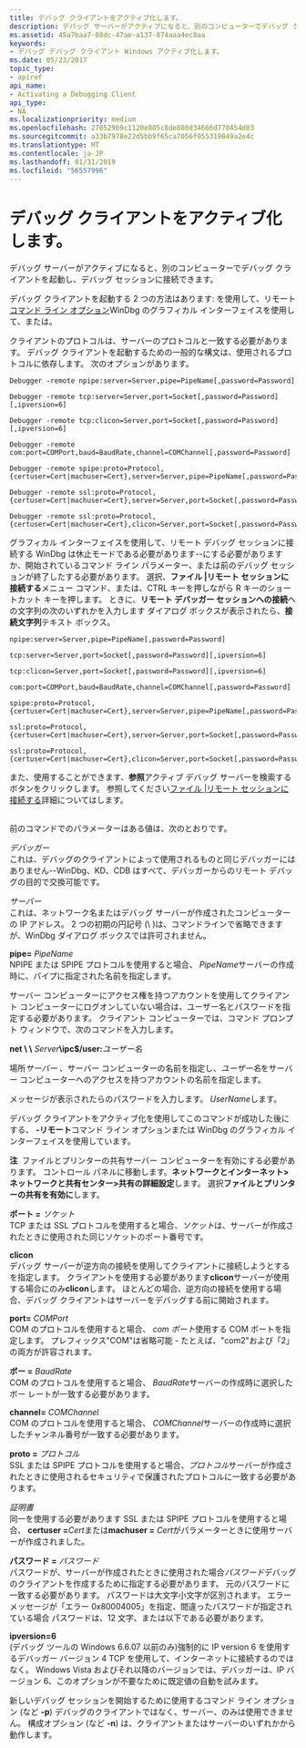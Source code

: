 ```yaml
---
title: デバッグ クライアントをアクティブ化します。
description: デバッグ サーバーがアクティブになると、別のコンピューターでデバッグ クライアントを起動し、デバッグ セッションに接続できます。
ms.assetid: 45a7baa7-08dc-47ae-a137-874aaa4ec8aa
keywords:
- デバッグ デバッグ クライアント Windows アクティブ化します。
ms.date: 05/23/2017
topic_type:
- apiref
api_name:
- Activating a Debugging Client
api_type:
- NA
ms.localizationpriority: medium
ms.openlocfilehash: 270529b9c1120e805c8de880d34666d778454d03
ms.sourcegitcommit: a33b7978e22d5bb9f65ca7056f955319049a2e4c
ms.translationtype: MT
ms.contentlocale: ja-JP
ms.lasthandoff: 01/31/2019
ms.locfileid: "56557996"
---
```

# <a name="activating-a-debugging-client"></a>デバッグ クライアントをアクティブ化します。


デバッグ サーバーがアクティブになると、別のコンピューターでデバッグ クライアントを起動し、デバッグ セッションに接続できます。

デバッグ クライアントを起動する 2 つの方法はあります: を使用して、リモート[コマンド ライン オプション](command-line-options.md)WinDbg のグラフィカル インターフェイスを使用して、または。

クライアントのプロトコルは、サーバーのプロトコルと一致する必要があります。 デバッグ クライアントを起動するための一般的な構文は、使用されるプロトコルに依存します。 次のオプションがあります。

```dbgcmd
Debugger -remote npipe:server=Server,pipe=PipeName[,password=Password] 

Debugger -remote tcp:server=Server,port=Socket[,password=Password][,ipversion=6] 

Debugger -remote tcp:clicon=Server,port=Socket[,password=Password][,ipversion=6] 

Debugger -remote com:port=COMPort,baud=BaudRate,channel=COMChannel[,password=Password] 

Debugger -remote spipe:proto=Protocol,{certuser=Cert|machuser=Cert},server=Server,pipe=PipeName[,password=Password] 

Debugger -remote ssl:proto=Protocol,{certuser=Cert|machuser=Cert},server=Server,port=Socket[,password=Password] 

Debugger -remote ssl:proto=Protocol,{certuser=Cert|machuser=Cert},clicon=Server,port=Socket[,password=Password] 
```

グラフィカル インターフェイスを使用して、リモート デバッグ セッションに接続する WinDbg は休止モードである必要があります--にする必要がありますか、開始されているコマンド ライン パラメーター、または前のデバッグ セッションが終了したする必要があります。 選択、**ファイル |リモート セッションに接続する**メニュー コマンド、または、CTRL キーを押しながら R キーのショートカット キーを押します。 ときに、**リモート デバッガー セッションへの接続**への文字列の次のいずれかを入力します ダイアログ ボックスが表示されたら、**接続文字列**テキスト ボックス。

```dbgcmd
npipe:server=Server,pipe=PipeName[,password=Password] 

tcp:server=Server,port=Socket[,password=Password][,ipversion=6] 

tcp:clicon=Server,port=Socket[,password=Password][,ipversion=6] 

com:port=COMPort,baud=BaudRate,channel=COMChannel[,password=Password] 

spipe:proto=Protocol,{certuser=Cert|machuser=Cert},server=Server,pipe=PipeName[,password=Password] 

ssl:proto=Protocol,{certuser=Cert|machuser=Cert},server=Server,port=Socket[,password=Password] 

ssl:proto=Protocol,{certuser=Cert|machuser=Cert},clicon=Server,port=Socket[,password=Password] 
```

また、使用することができます、**参照**アクティブ デバッグ サーバーを検索するボタンをクリックします。 参照してください[ファイル |リモート セッションに接続する](file---connect-to-remote-session.md)詳細についてはします。

## <span id="ddk_activating_a_debugging_client_dbg"></span><span id="DDK_ACTIVATING_A_DEBUGGING_CLIENT_DBG"></span>


前のコマンドでのパラメーターはある値は、次のとおりです。

<span id="________Debugger"></span><span id="________debugger"></span><span id="________DEBUGGER"></span> *デバッガー*  
これは、デバッグのクライアントによって使用されるものと同じデバッガーにはありません--WinDbg、KD、CDB はすべて、デバッガーからのリモート デバッグの目的で交換可能です。

<span id="________Server"></span><span id="________server"></span><span id="________SERVER"></span> *サーバー*  
これは、ネットワーク名またはデバッグ サーバーが作成されたコンピューターの IP アドレス。 2 つの初期の円記号 (\\ \)は、コマンドラインで省略できますが、WinDbg ダイアログ ボックスでは許可されません。

<span id="________pipe_________PipeName"></span><span id="________pipe_________pipename"></span><span id="________PIPE_________PIPENAME"></span> **pipe=** *PipeName*  
NPIPE または SPIPE プロトコルを使用すると場合、 *PipeName*サーバーの作成時に、パイプに指定された名前を指定します。

サーバー コンピューターにアクセス権を持つアカウントを使用してクライアント コンピューターにログオンしていない場合は、ユーザー名とパスワードを指定する必要があります。 クライアント コンピューターでは、コマンド プロンプト ウィンドウで、次のコマンドを入力します。

**net \\ \\**  <em>Server</em>**\\ipc$/user:**<em>ユーザー名</em>

場所*サーバー* 、サーバー コンピューターの名前を指定し、*ユーザー名*をサーバー コンピューターへのアクセスを持つアカウントの名前を指定します。

メッセージが表示されたらのパスワードを入力します。 *UserName*します。

デバッグ クライアントをアクティブ化を使用してこのコマンドが成功した後にする、 **-リモート**コマンド ライン オプションまたは WinDbg のグラフィカル インターフェイスを使用しています。

**注**  ファイルとプリンターの共有サーバー コンピューターを有効にする必要があります。 コントロール パネルに移動します。**ネットワークとインターネット&gt;ネットワークと共有センター&gt;共有の詳細設定**します。 選択**ファイルとプリンターの共有を有効に**します。

 

<span id="________port_________Socket"></span><span id="________port_________socket"></span><span id="________PORT_________SOCKET"></span> **ポート =** *ソケット*  
TCP または SSL プロトコルを使用すると場合、*ソケット*は、サーバーが作成されたときに使用された同じソケットのポート番号です。

<span id="clicon"></span><span id="CLICON"></span>**clicon**  
デバッグ サーバーが逆方向の接続を使用してクライアントに接続しようとするを指定します。 クライアントを使用する必要があります**clicon**サーバーが使用する場合にのみ**clicon**します。 ほとんどの場合、逆方向の接続を使用する場合、デバッグ クライアントはサーバーをデバッグする前に開始されます。

<span id="________port_________COMPort"></span><span id="________port_________comport"></span><span id="________PORT_________COMPORT"></span> **port=** *COMPort*  
COM のプロトコルを使用すると場合、 *com ポート*使用する COM ポートを指定します。 プレフィックス"COM"は省略可能 - たとえば、"com2"および「2」の両方が許容されます。

<span id="baud_________BaudRate"></span><span id="baud_________baudrate"></span><span id="BAUD_________BAUDRATE"></span>**ボー =** *BaudRate*  
COM のプロトコルを使用すると場合、 *BaudRate*サーバーの作成時に選択したボー レートが一致する必要があります。

<span id="channel_________COMChannel"></span><span id="channel_________comchannel"></span><span id="CHANNEL_________COMCHANNEL"></span>**channel=** *COMChannel*  
COM のプロトコルを使用すると場合、 *COMChannel*サーバーの作成時に選択したチャンネル番号が一致する必要があります。

<span id="________proto_________Protocol"></span><span id="________proto_________protocol"></span><span id="________PROTO_________PROTOCOL"></span> **proto =** *プロトコル*  
SSL または SPIPE プロトコルを使用すると場合、*プロトコル*サーバーが作成されたときに使用されるセキュリティで保護されたプロトコルに一致する必要があります。

<span id="________Cert"></span><span id="________cert"></span><span id="________CERT"></span> *証明書*  
同一を使用する必要があります SSL または SPIPE プロトコルを使用すると場合、 **certuser =**<em>Cert</em>または**machuser =** *Cert*がパラメーターときに使用サーバーが作成されました。

<span id="________password_________Password"></span><span id="________password_________password"></span><span id="________PASSWORD_________PASSWORD"></span> **パスワード =** *パスワード*  
パスワードが、サーバーが作成されたときに使用された場合*パスワード*デバッグのクライアントを作成するために指定する必要があります。 元のパスワードに一致する必要があります。 パスワードは大文字小文字が区別されます。 エラー メッセージが「エラー 0x80004005」を指定、間違ったパスワードが指定されている場合 パスワードは、12 文字、または以下である必要があります。

<span id="________ipversion_6"></span><span id="________IPVERSION_6"></span> **ipversion=6**  
(デバッグ ツールの Windows 6.6.07 以前のみ)強制的に IP version 6 を使用するデバッガー バージョン 4 TCP を使用して、インターネットに接続するのではなく。 Windows Vista およびそれ以降のバージョンでは、デバッガーは、IP バージョン 6、このオプションが不要なために既定値の自動を試みます。

新しいデバッグ セッションを開始するために使用するコマンド ライン オプション (など **-p**) デバッグのクライアントではなく、サーバー、のみは使用できません。 構成オプション (など **-n**) は、クライアントまたはサーバーのいずれかから動作します。

 

 





